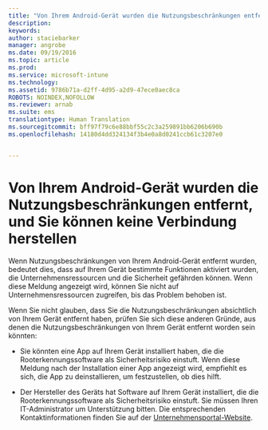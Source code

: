 ```yaml
---
title: "Von Ihrem Android-Gerät wurden die Nutzungsbeschränkungen entfernt, und Sie können keine Verbindung herstellen | Microsoft Intune"
description: 
keywords: 
author: staciebarker
manager: angrobe
ms.date: 09/19/2016
ms.topic: article
ms.prod: 
ms.service: microsoft-intune
ms.technology: 
ms.assetid: 9786b71a-d2ff-4d95-a2d9-47ece0aec8ca
ROBOTS: NOINDEX,NOFOLLOW
ms.reviewer: arnab
ms.suite: ems
translationtype: Human Translation
ms.sourcegitcommit: bff97f79c6e88bbf55c2c3a259891bb6206b690b
ms.openlocfilehash: 14180d4dd324134f3b4e0a8d0241ccb61c3207e0


---
```



# Von Ihrem Android-Gerät wurden die Nutzungsbeschränkungen entfernt, und Sie können keine Verbindung herstellen

Wenn Nutzungsbeschränkungen von Ihrem Android-Gerät entfernt wurden, bedeutet dies, dass auf Ihrem Gerät bestimmte Funktionen aktiviert wurden, die Unternehmensressourcen und die Sicherheit gefährden können. Wenn diese Meldung angezeigt wird, können Sie nicht auf Unternehmensressourcen zugreifen, bis das Problem behoben ist.

Wenn Sie nicht glauben, dass Sie die Nutzungsbeschränkungen absichtlich von Ihrem Gerät entfernt haben, prüfen Sie sich diese anderen Gründe, aus denen die Nutzungsbeschränkungen von Ihrem Gerät entfernt worden sein könnten:

- Sie könnten eine App auf Ihrem Gerät installiert haben, die die Rooterkennungssoftware als Sicherheitsrisiko einstuft. Wenn diese Meldung nach der Installation einer App angezeigt wird, empfiehlt es sich, die App zu deinstallieren, um festzustellen, ob dies hilft.

- Der Hersteller des Geräts hat Software auf Ihrem Gerät installiert, die die Rooterkennungssoftware als Sicherheitsrisiko einstuft. Sie müssen Ihren IT-Administrator um Unterstützung bitten. Die entsprechenden Kontaktinformationen finden Sie auf der [Unternehmensportal-Website](http://portal.manage.microsoft.com).





<!--HONumber=Sep16_HO3-->


